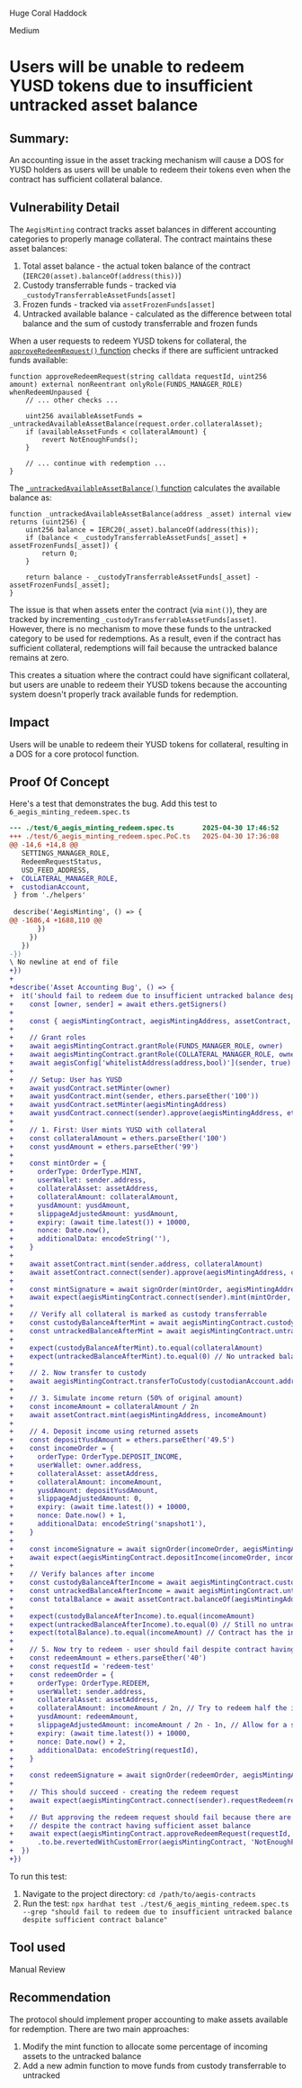 Huge Coral Haddock

Medium

# Users will be unable to redeem YUSD tokens due to insufficient untracked asset balance

## Summary: 
An accounting issue in the asset tracking mechanism will cause a DOS for YUSD holders as users will be unable to redeem their tokens even when the contract has sufficient collateral balance.

## Vulnerability Detail
The `AegisMinting` contract tracks asset balances in different accounting categories to properly manage collateral. The contract maintains these asset balances:
1. Total asset balance - the actual token balance of the contract (`IERC20(asset).balanceOf(address(this))`)
2. Custody transferrable funds - tracked via `_custodyTransferrableAssetFunds[asset]` 
3. Frozen funds - tracked via `assetFrozenFunds[asset]`
4. Untracked available balance - calculated as the difference between total balance and the sum of custody transferrable and frozen funds

When a user requests to redeem YUSD tokens for collateral, the [`approveRedeemRequest()` function](https://github.com/sherlock-audit/2025-04-aegis-op-grant/blob/4aceb235db96b2299bb95ebf16e83a24f987bf3e/aegis-contracts/contracts/AegisMinting.sol#L315-L358) checks if there are sufficient untracked funds available:

```solidity
function approveRedeemRequest(string calldata requestId, uint256 amount) external nonReentrant onlyRole(FUNDS_MANAGER_ROLE) whenRedeemUnpaused {
    // ... other checks ...
    
    uint256 availableAssetFunds = _untrackedAvailableAssetBalance(request.order.collateralAsset);
    if (availableAssetFunds < collateralAmount) {
        revert NotEnoughFunds();
    }
    
    // ... continue with redemption ...
}
```

The [`_untrackedAvailableAssetBalance()` function](https://github.com/sherlock-audit/2025-04-aegis-op-grant/blob/4aceb235db96b2299bb95ebf16e83a24f987bf3e/aegis-contracts/contracts/AegisMinting.sol#L716-L723) calculates the available balance as:

```solidity
function _untrackedAvailableAssetBalance(address _asset) internal view returns (uint256) {
    uint256 balance = IERC20(_asset).balanceOf(address(this));
    if (balance < _custodyTransferrableAssetFunds[_asset] + assetFrozenFunds[_asset]) {
        return 0;
    }

    return balance - _custodyTransferrableAssetFunds[_asset] - assetFrozenFunds[_asset];
}
```

The issue is that when assets enter the contract (via `mint()`), they are tracked by incrementing `_custodyTransferrableAssetFunds[asset]`. However, there is no mechanism to move these funds to the untracked category to be used for redemptions. As a result, even if the contract has sufficient collateral, redemptions will fail because the untracked balance remains at zero.

This creates a situation where the contract could have significant collateral, but users are unable to redeem their YUSD tokens because the accounting system doesn't properly track available funds for redemption.

## Impact
Users will be unable to redeem their YUSD tokens for collateral, resulting in a DOS for a core protocol function. 

## Proof Of Concept
Here's a test that demonstrates the bug. Add this test to `6_aegis_minting_redeem.spec.ts`

```diff
--- ./test/6_aegis_minting_redeem.spec.ts       2025-04-30 17:46:52
+++ ./test/6_aegis_minting_redeem.spec.PoC.ts   2025-04-30 17:36:08
@@ -14,6 +14,8 @@
   SETTINGS_MANAGER_ROLE,
   RedeemRequestStatus,
   USD_FEED_ADDRESS,
+  COLLATERAL_MANAGER_ROLE,
+  custodianAccount,
 } from './helpers'
 
 describe('AegisMinting', () => {
@@ -1686,4 +1688,110 @@
       })
     })
   })
-})
\ No newline at end of file
+})
+
+describe('Asset Accounting Bug', () => {
+  it('should fail to redeem due to insufficient untracked balance despite sufficient contract balance', async () => {
+    const [owner, sender] = await ethers.getSigners()
+
+    const { aegisMintingContract, aegisMintingAddress, assetContract, assetAddress, yusdContract, aegisConfig } = await loadFixture(deployFixture)
+
+    // Grant roles
+    await aegisMintingContract.grantRole(FUNDS_MANAGER_ROLE, owner)
+    await aegisMintingContract.grantRole(COLLATERAL_MANAGER_ROLE, owner)
+    await aegisConfig['whitelistAddress(address,bool)'](sender, true)
+
+    // Setup: User has YUSD
+    await yusdContract.setMinter(owner)
+    await yusdContract.mint(sender, ethers.parseEther('100'))
+    await yusdContract.setMinter(aegisMintingAddress)
+    await yusdContract.connect(sender).approve(aegisMintingAddress, ethers.parseEther('1000'))
+    
+    // 1. First: User mints YUSD with collateral
+    const collateralAmount = ethers.parseEther('100')
+    const yusdAmount = ethers.parseEther('99')
+    
+    const mintOrder = {
+      orderType: OrderType.MINT,
+      userWallet: sender.address,
+      collateralAsset: assetAddress,
+      collateralAmount: collateralAmount,
+      yusdAmount: yusdAmount,
+      slippageAdjustedAmount: yusdAmount,
+      expiry: (await time.latest()) + 10000,
+      nonce: Date.now(),
+      additionalData: encodeString(''),
+    }
+    
+    await assetContract.mint(sender.address, collateralAmount)
+    await assetContract.connect(sender).approve(aegisMintingAddress, collateralAmount)
+    
+    const mintSignature = await signOrder(mintOrder, aegisMintingAddress)
+    await expect(aegisMintingContract.connect(sender).mint(mintOrder, mintSignature)).to.be.not.reverted
+    
+    // Verify all collateral is marked as custody transferrable
+    const custodyBalanceAfterMint = await aegisMintingContract.custodyAvailableAssetBalance(assetAddress)
+    const untrackedBalanceAfterMint = await aegisMintingContract.untrackedAvailableAssetBalance(assetAddress)
+    
+    expect(custodyBalanceAfterMint).to.equal(collateralAmount)
+    expect(untrackedBalanceAfterMint).to.equal(0) // No untracked balance
+    
+    // 2. Now transfer to custody
+    await aegisMintingContract.transferToCustody(custodianAccount.address, assetAddress, collateralAmount)
+    
+    // 3. Simulate income return (50% of original amount)
+    const incomeAmount = collateralAmount / 2n
+    await assetContract.mint(aegisMintingAddress, incomeAmount)
+    
+    // 4. Deposit income using returned assets
+    const depositYusdAmount = ethers.parseEther('49.5')
+    const incomeOrder = {
+      orderType: OrderType.DEPOSIT_INCOME,
+      userWallet: owner.address,
+      collateralAsset: assetAddress,
+      collateralAmount: incomeAmount,
+      yusdAmount: depositYusdAmount,
+      slippageAdjustedAmount: 0,
+      expiry: (await time.latest()) + 10000,
+      nonce: Date.now() + 1,
+      additionalData: encodeString('snapshot1'),
+    }
+    
+    const incomeSignature = await signOrder(incomeOrder, aegisMintingAddress)
+    await expect(aegisMintingContract.depositIncome(incomeOrder, incomeSignature)).to.be.not.reverted
+    
+    // Verify balances after income
+    const custodyBalanceAfterIncome = await aegisMintingContract.custodyAvailableAssetBalance(assetAddress)
+    const untrackedBalanceAfterIncome = await aegisMintingContract.untrackedAvailableAssetBalance(assetAddress)
+    const totalBalance = await assetContract.balanceOf(aegisMintingAddress)
+    
+    expect(custodyBalanceAfterIncome).to.equal(incomeAmount)
+    expect(untrackedBalanceAfterIncome).to.equal(0) // Still no untracked balance
+    expect(totalBalance).to.equal(incomeAmount) // Contract has the income amount
+    
+    // 5. Now try to redeem - user should fail despite contract having sufficient assets
+    const redeemAmount = ethers.parseEther('40')
+    const requestId = 'redeem-test'
+    const redeemOrder = {
+      orderType: OrderType.REDEEM,
+      userWallet: sender.address,
+      collateralAsset: assetAddress,
+      collateralAmount: incomeAmount / 2n, // Try to redeem half the income amount
+      yusdAmount: redeemAmount,
+      slippageAdjustedAmount: incomeAmount / 2n - 1n, // Allow for a small bit of slippage
+      expiry: (await time.latest()) + 10000,
+      nonce: Date.now() + 2,
+      additionalData: encodeString(requestId),
+    }
+    
+    const redeemSignature = await signOrder(redeemOrder, aegisMintingAddress)
+    
+    // This should succeed - creating the redeem request
+    await expect(aegisMintingContract.connect(sender).requestRedeem(redeemOrder, redeemSignature)).to.be.not.reverted
+    
+    // But approving the redeem request should fail because there are no untracked funds
+    // despite the contract having sufficient asset balance
+    await expect(aegisMintingContract.approveRedeemRequest(requestId, incomeAmount / 2n))
+      .to.be.revertedWithCustomError(aegisMintingContract, 'NotEnoughFunds')
+  })
+})
```

To run this test:
1. Navigate to the project directory: `cd /path/to/aegis-contracts`
2. Run the test: `npx hardhat test ./test/6_aegis_minting_redeem.spec.ts --grep "should fail to redeem due to insufficient untracked balance despite sufficient contract balance"`

## Tool used

Manual Review

## Recommendation
The protocol should implement proper accounting to make assets available for redemption. There are two main approaches:

1. Modify the mint function to allocate some percentage of incoming assets to the untracked balance
2. Add a new admin function to move funds from custody transferrable to untracked